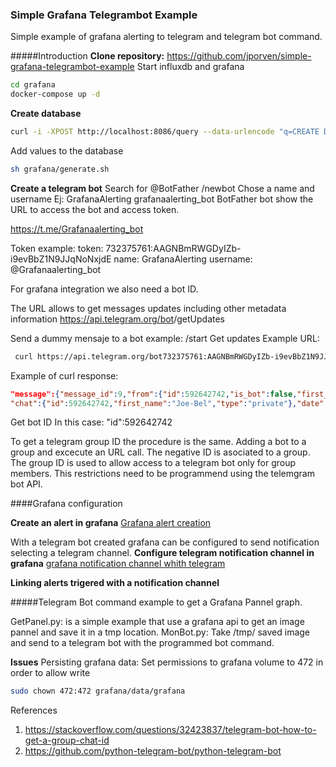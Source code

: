 ### Simple Grafana Telegrambot Example

Simple example of grafana alerting to telegram and telegram bot command.


#####Introduction
**Clone repository:**
https://github.com/jporven/simple-grafana-telegrambot-example
Start influxdb and grafana
```bash
cd grafana
docker-compose up -d
```
**Create database**
```bash
curl -i -XPOST http://localhost:8086/query --data-urlencode "q=CREATE DATABASE testdb"
```
Add values to the database
```bash
sh grafana/generate.sh
```
**Create a telegram bot**
Search for @BotFather
/newbot
Chose a name and username
Ej:
GrafanaAlerting
grafanaalerting_bot
BotFather bot show the URL to access the bot and access token.

https://t.me/Grafanaalerting_bot

Token example:
token:
  732375761:AAGNBmRWGDyIZb-i9evBbZ1N9JJqNoNxjdE
name:
  GrafanaAlerting
username:
  @Grafanaalerting_bot

For grafana integration we also need a bot ID.

The URL allows to get messages updates including other metadata information
https://api.telegram.org/bot<YourBOTToken>/getUpdates

Send a dummy mensaje to a bot
example: /start
Get updates
Example URL:
```bash
 curl https://api.telegram.org/bot732375761:AAGNBmRWGDyIZb-i9evBbZ1N9JJqNoNxjdE/getUpdates
```
Example of curl response:
```json
"message":{"message_id":9,"from":{"id":592642742,"is_bot":false,"first_name":"Joe-Bel","language_code":"en"},
"chat":{"id":592642742,"first_name":"Joe-Bel","type":"private"},"date":1550747829,"text":"/help","entities":[{"offset":0,"length":5,"type":"bot_command"}]}}]}
```

Get bot ID
In this case:
  "id":592642742

To get a telegram group ID the procedure is the same. Adding a bot to a group and excecute an URL call. The negative ID is asociated to a group. The group ID is used to allow access to a telegram bot only for group members. This restrictions need to be programmend using the telemgram bot API.

####Grafana configuration

**Create an alert in grafana**
[Grafana alert creation](doc/gif/grafana_create_alert.gif?raw=true "Grafana alert creation")

With a telegram bot created grafana can be configured to send notification selecting a telegram channel.
**Configure telegram notification channel in grafana**
[grafana notification channel whith telegram](doc/gif/grafana_telegram_send_notification.gif)

**Linking alerts trigered with a notification channel**

#####Telegram Bot command example to get a Grafana Pannel graph.

GetPanel.py: is a simple example that use a grafana api to get an image pannel and save it in a tmp location.
MonBot.py: Take /tmp/ saved image and send to a telegram bot with the programmed bot command.

**Issues**
Persisting grafana data: 
Set permissions to grafana volume to 472 in order to allow write
```bash
sudo chown 472:472 grafana/data/grafana
```


References
1. https://stackoverflow.com/questions/32423837/telegram-bot-how-to-get-a-group-chat-id
2. https://github.com/python-telegram-bot/python-telegram-bot
   
